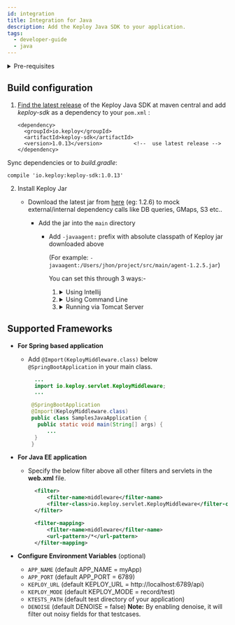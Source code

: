 ```yaml
---
id: integration
title: Integration for Java 
description: Add the Keploy Java SDK to your application.
tags:
  - developer-guide
  - java
---
```


<details><summary>
 Pre-requisites

</summary>

- [Java 1.8+](https://docs.spring.io/spring-boot/docs/current/reference/html/getting-started.html#getting-started.installing)
- [Maven](https://maven.apache.org/)
- [Docker](https://www.docker.com/)

</details>


## Build configuration

1.  [Find the latest release](https://search.maven.org/artifact/io.keploy/keploy-sdk) of the Keploy Java SDK at maven
    central and add _keploy-sdk_ as a dependency to your `pom.xml` :

        <dependency>
          <groupId>io.keploy</groupId>
          <artifactId>keploy-sdk</artifactId>
          <version>1.0.13</version>          <!--  use latest release -->
        </dependency>

Sync dependencies or to _build.gradle_:

    compile 'io.keploy:keploy-sdk:1.0.13'

2. Install Keploy Jar

   - Download the latest jar from [here](https://search.maven.org/artifact/io.keploy/keploy-sdk/1.2.6/jar) (eg: 1.2.6) to mock external/internal dependency calls like DB queries, GMaps, S3 etc..

     - Add the jar into the `main` directory

       - Add `-javaagent:` prefix with absolute classpath of Keploy jar downloaded above

         (For example: `-javaagent:/Users/jhon/project/src/main/agent-1.2.5.jar`)

         You can set this through 3 ways:-

         1. <details><summary>
              Using Intellij
             </summary>

            Go to `Edit Configuration`-> `add VM options` -> paste `-javaagent:/Users/jhon/project/src/main/agent-1.2.5.jar` -> `OK`.
            </details>

         2. <details><summary>
              Using Command Line
             </summary>

            ```
              export JAVA_OPTS="$JAVA_OPTS -javaagent:/Users/jhon/project/src/main/agent-1.2.5.jar"
            ```

             </details>

         3. <details><summary>
              Running via Tomcat Server
             </summary>

            ```
                 export CATALINA_OPTS="$CATALINA_OPTS -javaagent:/Users/jhon/project/src/main/agent-1.2.5.jar"
            ```

           </details>

## Supported Frameworks

- **For Spring based application**

  - Add `@Import(KeployMiddleware.class)` below `@SpringBootApplication` in your main class.

    ```java
      ...
      import io.keploy.servlet.KeployMiddleware;
      ...

     @SpringBootApplication
     @Import(KeployMiddleware.class)
     public class SamplesJavaApplication {
       public static void main(String[] args) {
          ...
      }
     }
    ```

- **For Java EE application**

  - Specify the below filter above all other filters and servlets in the **web.xml** file.

    ```xml
      <filter>
          <filter-name>middleware</filter-name>
          <filter-class>io.keploy.servlet.KeployMiddleware</filter-class>
      </filter>

      <filter-mapping>
          <filter-name>middleware</filter-name>
          <url-pattern>/*</url-pattern>
      </filter-mapping>
    ```

- **Configure Environment Variables** (optional)

  - `APP_NAME` (default APP_NAME = myApp)
  - `APP_PORT` (default APP_PORT = 6789)
  - `KEPLOY_URL` (default KEPLOY_URL = http://localhost:6789/api)
  - `KEPLOY_MODE` (default KEPLOY_MODE = record/test)
  - `KTESTS_PATH` (default test directory of your application)
  - `DENOISE` (default DENOISE = false)
    **Note:** By enabling denoise, it will filter out noisy fields for that testcases.
